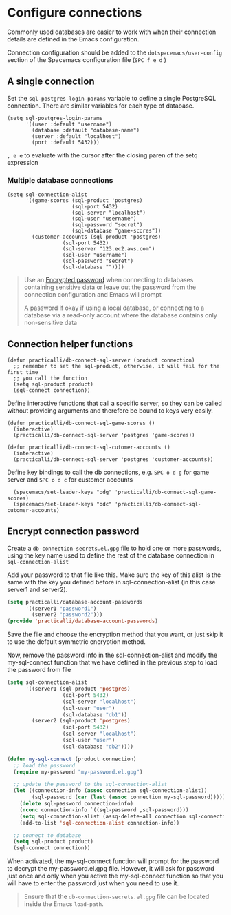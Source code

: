 # Configure connections

Commonly used databases are easier to work with when their connection details are defined in the Emacs configuration.

Connection configuration should be added to the `dotspacemacs/user-config` section of the Spacemacs configuration file (`SPC f e d` )


## A single connection

Set the `sql-postgres-login-params` variable to define a single PostgreSQL connection.  There are similar variables for each type of database.


```elisp
(setq sql-postgres-login-params
      '((user :default "username")
        (database :default "database-name")
        (server :default "localhost")
        (port :default 5432)))
```

`, e e` to evaluate with the cursor after the closing paren of the setq expression


### Multiple database connections


```elisp
(setq sql-connection-alist
      '((game-scores (sql-product 'postgres)
                     (sql-port 5432)
                     (sql-server "localhost")
                     (sql-user "username")
                     (sql-password "secret")
                     (sql-database "game-scores"))
        (customer-accounts (sql-product 'postgres)
                  (sql-port 5432)
                  (sql-server "123.ec2.aws.com")
                  (sql-user "username")
                  (sql-password "secret")
                  (sql-database ""))))
```

> Use an [Encrypted password](#encrypt-connection-password) when connecting to databases containing sensitive data or leave out the password from the connection configuration and Emacs will prompt
>
> A password if okay if using a local database, or connecting to a database via a read-only account where the database contains only non-sensitive data



## Connection helper functions

```elisp
(defun practicalli/db-connect-sql-server (product connection)
  ;; remember to set the sql-product, otherwise, it will fail for the first time
  ;; you call the function
  (setq sql-product product)
  (sql-connect connection))
```

Define interactive functions that call a specific server, so they can be called without providing arguments and therefore be bound to keys very easily.

```elisp
(defun practicalli/db-connect-sql-game-scores ()
  (interactive)
  (practicalli/db-connect-sql-server 'postgres 'game-scores))

(defun practicalli/db-connect-sql-cutomer-accounts ()
  (interactive)
  (practicalli/db-connect-sql-server 'postgres 'customer-accounts))
```

Define key bindings to call the db connections, e.g. `SPC o d g` for game server and `SPC o d c` for customer accounts

```elisp
  (spacemacs/set-leader-keys "odg" 'practicalli/db-connect-sql-game-scores)
  (spacemacs/set-leader-keys "odc" 'practicalli/db-connect-sql-cutomer-accounts)
```

## Encrypt connection password


Create a `db-connection-secrets.el.gpg` file to hold one or more passwords, using the key name used to define the rest of the database connection in `sql-connection-alist`

Add your password to that file like this. Make sure the key of this alist is the same with the key you defined before in sql-connection-alist (in this case server1 and server2).


```lisp
(setq practicalli/database-account-passwords
      '((server1 "password1")
        (server2 "password2")))
(provide 'practicalli/database-account-passwords)
```

Save the file and choose the encryption method that you want, or just skip it to use the default symmetric encryption method.

Now, remove the password info in the sql-connection-alist and modify the my-sql-connect function that we have defined in the previous step to load the password from file

```lisp
(setq sql-connection-alist
      '((server1 (sql-product 'postgres)
                  (sql-port 5432)
                  (sql-server "localhost")
                  (sql-user "user")
                  (sql-database "db1"))
        (server2 (sql-product 'postgres)
                  (sql-port 5432)
                  (sql-server "localhost")
                  (sql-user "user")
                  (sql-database "db2"))))

(defun my-sql-connect (product connection)
  ;; load the password
  (require my-password "my-password.el.gpg")

  ;; update the password to the sql-connection-alist
  (let ((connection-info (assoc connection sql-connection-alist))
        (sql-password (car (last (assoc connection my-sql-password)))))
    (delete sql-password connection-info)
    (nconc connection-info `((sql-password ,sql-password)))
    (setq sql-connection-alist (assq-delete-all connection sql-connection-alist))
    (add-to-list 'sql-connection-alist connection-info))

  ;; connect to database
  (setq sql-product product)
  (sql-connect connection))
```

When activated, the my-sql-connect function will prompt for the password to decrypt the my-password.el.gpg file. However, it will ask for password just once and only when you active the my-sql-connect function so that you will have to enter the password just when you need to use it.

> Ensure that the `db-connection-secrets.el.gpg` file can be located inside the Emacs `load-path`.
